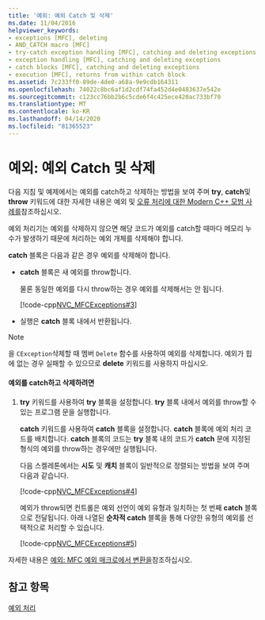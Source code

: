 ```yaml
---
title: '예외: 예외 Catch 및 삭제'
ms.date: 11/04/2016
helpviewer_keywords:
- exceptions [MFC], deleting
- AND_CATCH macro [MFC]
- try-catch exception handling [MFC], catching and deleting exceptions
- exception handling [MFC], catching and deleting exceptions
- catch blocks [MFC], catching and deleting exceptions
- execution [MFC], returns from within catch block
ms.assetid: 7c233ff0-89de-4de0-a68a-9e9cdb164311
ms.openlocfilehash: 74022c8bc6af1d2cdf74fa452d4e0483637e542e
ms.sourcegitcommit: c123cc76bb2b6c5cde6f4c425ece420ac733bf70
ms.translationtype: MT
ms.contentlocale: ko-KR
ms.lasthandoff: 04/14/2020
ms.locfileid: "81365523"
---
```

# <a name="exceptions-catching-and-deleting-exceptions"></a>예외: 예외 Catch 및 삭제

다음 지침 및 예제에서는 예외를 catch하고 삭제하는 방법을 보여 주며 **try**, **catch**및 **throw** 키워드에 대한 자세한 내용은 예외 및 [오류 처리에 대한 Modern C++ 모범 사례를](../cpp/errors-and-exception-handling-modern-cpp.md)참조하십시오.

예외 처리기는 예외를 삭제하지 않으면 해당 코드가 예외를 catch할 때마다 메모리 누수가 발생하기 때문에 처리하는 예외 개체를 삭제해야 합니다.

**catch** 블록은 다음과 같은 경우 예외를 삭제해야 합니다.

- **catch** 블록은 새 예외를 throw합니다.

   물론 동일한 예외를 다시 throw하는 경우 예외를 삭제해서는 안 됩니다.

   [!code-cpp[NVC_MFCExceptions#3](../mfc/codesnippet/cpp/exceptions-catching-and-deleting-exceptions_1.cpp)]

- 실행은 **catch** 블록 내에서 반환됩니다.

> [!NOTE]
> 을 `CException`삭제할 때 멤버 `Delete` 함수를 사용하여 예외를 삭제합니다. 예외가 힙에 없는 경우 실패할 수 있으므로 **delete** 키워드를 사용하지 마십시오.

#### <a name="to-catch-and-delete-exceptions"></a>예외를 catch하고 삭제하려면

1. **try** 키워드를 사용하여 **try** 블록을 설정합니다. **try** 블록 내에서 예외를 throw할 수 있는 프로그램 문을 실행합니다.

   **catch** 키워드를 사용하여 **catch** 블록을 설정합니다. **catch** 블록에 예외 처리 코드를 배치합니다. **catch** 블록의 코드는 **try** 블록 내의 코드가 **catch** 문에 지정된 형식의 예외를 throw하는 경우에만 실행됩니다.

   다음 스켈레톤에서는 **시도** 및 **캐치** 블록이 일반적으로 정렬되는 방법을 보여 주며 다음과 같습니다.

   [!code-cpp[NVC_MFCExceptions#4](../mfc/codesnippet/cpp/exceptions-catching-and-deleting-exceptions_2.cpp)]

   예외가 throw되면 컨트롤은 예외 선언이 예외 유형과 일치하는 첫 번째 **catch** 블록으로 전달됩니다. 아래 나열된 **순차적 catch** 블록을 통해 다양한 유형의 예외를 선택적으로 처리할 수 있습니다.

   [!code-cpp[NVC_MFCExceptions#5](../mfc/codesnippet/cpp/exceptions-catching-and-deleting-exceptions_3.cpp)]

자세한 내용은 [예외: MFC 예외 매크로에서 변환을](../mfc/exceptions-converting-from-mfc-exception-macros.md)참조하십시오.

## <a name="see-also"></a>참고 항목

[예외 처리](../mfc/exception-handling-in-mfc.md)
